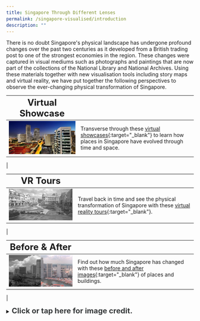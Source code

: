 ```yaml
---
title: Singapore Through Different Lenses
permalink: /singapore-visualised/introduction
description: ""
---
```

There is no doubt Singapore's physical landscape has undergone profound changes over the past two centuries as it developed from a British trading post to one of the strongest economies in the region. These changes were captured in visual mediums such as photographs and paintings that are now part of the collections of the National Library and National Archives. Using these materials together with new visualisation tools including story maps and virtual reality, we have put together the following perspectives to observe the ever-changing physical transformation of Singapore.

| **<font size=5>Virtual Showcase</font>** |  | 
| -------- | -------- | 
| [<img src="/images/landing-virtual-showcase-1.jpg" alt="singapore-revisualised-virtual-showcase" style="width:500px;" />](/singapore-visualised/virtual-showcase/bb-intro)   | Transverse through these [virtual showcases](/singapore-visualised/virtual-showcase/bb-intro){:target="_blank"} to learn how places in Singapore have evolved through time and space.
|

| **<font size=5> VR Tours</font>** |  | 
| -------- | -------- | 
| [<img src="/images/landing-singapore-revisualised-vr-tours.jpg" alt="singapore-revisualised-vr-tours" style="width:500px;" />](/singapore-visualised/vr-tours)   | Travel back in time and see the physical transformation of Singapore with these [virtual reality tours](/singapore-visualised/vr-tours){:target="_blank"}.
|

| **<font size=5> Before & After</font>** |  | 
| -------- | -------- | 
| [<img src="/images/landing-singapore-revisualised-before-and-after.png" alt="singapore-revisualised-before-and-after" style="width:500px;" />](/singapore-visualised/before-and-after)      | Find out how much Singapore has changed with these [before and after images](/singapore-visualised/before-and-after){:target="_blank"} of places and buildings.
|

<details>
<summary><span style="font-weight: 700; font-size: 20px; font-style: normal; color:#353839">Click or tap here for image credit.</span></summary>
<br>	
<span style="font-weight: 400; font-size: 20px; font-style: normal; color:#778899">1. Virtual Showcase photo by Erwin Soo [CC BY-SA 2.0]
<br>2. VR Tours photo from Ministry of Information and the Arts Collection, courtesy of National Archives of Singapore
<br>3. Before & After photos from Ministry of Information and the Arts Collection, courtesy of National Archives of Singapore
</span>
	
</details>